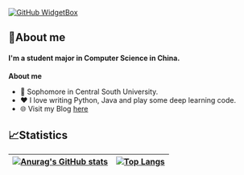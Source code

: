 <!-- <p align="center"><a href="https://git.io/typing-svg"><img src="https://readme-typing-svg.herokuapp.com?font=Fira+Code&size=30&pause=4000&color=0B2734&width=435&lines=Linley+Shi+(indexss)" alt="Typing SVG" /></a></p> -->

[![GitHub WidgetBox](https://github-widgetbox.vercel.app/api/profile?username=indexss&theme=darkmode&data=followers,repositories,stars,commits)](https://github.com/indexss)

## 🥱About me

#### I'm a student major in Computer Science in China.

**About me**

- 📖 Sophomore in Central South University.
- ❤️ I love writing Python, Java and play some deep learning code.
- 🌐 Visit my Blog  [here](http://www.shilinli.com)


## 📈Statistics
| [![Anurag's GitHub stats](https://github-readme-stats.vercel.app/api?username=indexss&theme=radical&hide_border=true)](https://github.com/anuraghazra/github-readme-stats) | [![Top Langs](https://github-readme-stats.vercel.app/api/top-langs/?username=indexss&layout=compact&theme=radical&hide_border=true)](https://github.com/anuraghazra/github-readme-stats) |
| ------------------------------------------------------------ | ------------------------------------------------------------ |



<!-- <div align="center">
    <img  src="https://github-readme-streak-stats.herokuapp.com/?user=indexss&hide_border=false" />
</div> -->
